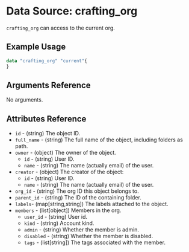 # Data Source: crafting_org

`crafting_org` can access to the current org.

## Example Usage
```terraform
data "crafting_org" "current"{
}
```

## Arguments Reference

No arguments.

## Attributes Reference

* `id` - (string) The object ID.
* `full_name` - (string) The full name of the object, including folders as path.
* `owner` - (object) The owner of the object.
    * `id` - (string) User ID.
    * `name` - (string) The name (actually email) of the user.
* `creator` - (object) The creator of the object:
    * `id` - (string) User ID.
    * `name` - (string) The name (actually email) of the user.
* `org_id` - (string) The org ID this object belongs to.
* `parent_id` - (string) The ID of the containing folder.
* `labels`- (map[string,string]) The labels attached to the object.
* `members` - (list[object]) Members in the org.
    * `user_id` - (string) User id.
    * `kind` - (string) Account kind.
    * `admin` - (string) Whether the member is admin.
    * `disabled` - (string) Whether the member is disabled.
    * `tags` - (list[string]) The tags associated with the member.
    
